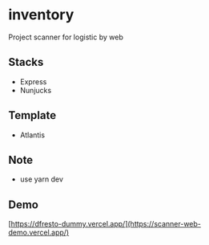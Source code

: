 # inventory
Project scanner for logistic by web

## Stacks
- Express
- Nunjucks

## Template 
- Atlantis

## Note
- use yarn dev

## Demo
[https://dfresto-dummy.vercel.app/](https://scanner-web-demo.vercel.app/)
